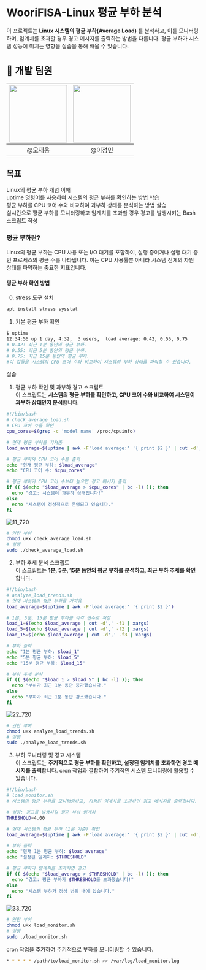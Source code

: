 # WooriFISA-Linux 평균 부하 분석
이 프로젝트는 **Linux 시스템의 평균 부하(Average Load)** 를 분석하고, 이를 모니터링하며, 임계치를 초과할 경우 경고 메시지를 출력하는 방법을 다룹니다. 평균 부하가 시스템 성능에 미치는 영향을 실습을 통해 배울 수 있습니다.
<h2 style="font-size: 25px;"> 🗽 개발 팀원<br>
  
|<img src="https://avatars.githubusercontent.com/u/175371231?v=4" width="150" height="150"/>|<img src="https://avatars.githubusercontent.com/u/82391356?v=4" width="150" height="150"/>|
|:-:|:-:|
|[@오재웅](https://github.com/ohwoong2)|[@이정민](https://github.com/jjeong1015)

## 목표
Linux의 평균 부하 개념 이해
<br>uptime 명령어를 사용하여 시스템의 평균 부하를 확인하는 방법 학습
<br>평균 부하를 CPU 코어 수와 비교하여 과부하 상태를 분석하는 방법 실습
<br>실시간으로 평균 부하를 모니터링하고 임계치를 초과할 경우 경고를 발생시키는 Bash 스크립트 작성

### 평균 부하란?
Linux의 평균 부하는 CPU 사용 또는 I/O 대기를 포함하여, 실행 중이거나 실행 대기 중인 프로세스의 평균 수를 나타냅니다. 이는 CPU 사용률뿐 아니라 시스템 전체의 자원 상태를 파악하는 중요한 지표입니다.

#### 평균 부하 확인 방법
0. stress 도구 설치
```bash
apt install stress sysstat
```
1. 기본 평균 부하 확인
```bash
$ uptime
12:34:56 up 1 day, 4:32,  3 users,  load average: 0.42, 0.55, 0.75
# 0.42: 최근 1분 동안의 평균 부하.
# 0.55: 최근 5분 동안의 평균 부하.
# 0.75: 최근 15분 동안의 평균 부하.
#이 값들을 시스템의 CPU 코어 수와 비교하여 시스템의 부하 상태를 파악할 수 있습니다.
```

실습
1. 평균 부하 확인 및 과부하 경고 스크립트
<br> 이 스크립트는 **시스템의 평균 부하를 확인하고, CPU 코어 수와 비교하여 시스템이 과부하 상태인지 분석**합니다.

```bash
#!/bin/bash
# check_average_load.sh
# CPU 코어 수를 확인
cpu_cores=$(grep -c 'model name' /proc/cpuinfo)

# 현재 평균 부하를 가져옴
load_average=$(uptime | awk -F'load average:' '{ print $2 }' | cut -d',' -f1 | xargs)

# 평균 부하와 CPU 코어 수를 출력
echo "현재 평균 부하: $load_average"
echo "CPU 코어 수: $cpu_cores"

# 평균 부하가 CPU 코어 수보다 높으면 경고 메시지 출력
if (( $(echo "$load_average > $cpu_cores" | bc -l) )); then
  echo "경고: 시스템이 과부하 상태입니다!"
else
  echo "시스템이 정상적으로 운영되고 있습니다."
fi
```

![11_720](https://github.com/user-attachments/assets/0dc5affb-953a-4403-8a93-addcdbe06ca6)
```bash
# 권한 부여
chmod u+x check_average_load.sh
# 실행
sudo ./check_average_load.sh
```

2. 부하 추세 분석 스크립트
<br> 이 스크립트는 **1분, 5분, 15분 동안의 평균 부하를 분석하고, 최근 부하 추세를 확인**합니다.

```bash
#!/bin/bash
# analyze_load_trends.sh
# 현재 시스템의 평균 부하를 가져옴
load_average=$(uptime | awk -F'load average:' '{ print $2 }')

# 1분, 5분, 15분 평균 부하를 각각 변수로 저장
load_1=$(echo $load_average | cut -d',' -f1 | xargs)
load_5=$(echo $load_average | cut -d',' -f2 | xargs)
load_15=$(echo $load_average | cut -d',' -f3 | xargs)

# 부하 출력
echo "1분 평균 부하: $load_1"
echo "5분 평균 부하: $load_5"
echo "15분 평균 부하: $load_15"

# 부하 추세 분석
if (( $(echo "$load_1 > $load_5" | bc -l) )); then
  echo "부하가 최근 1분 동안 증가했습니다."
else
  echo "부하가 최근 1분 동안 감소했습니다."
fi
```

![22_720](https://github.com/user-attachments/assets/7b0319ff-6b52-482d-b7f4-4d6e6c70243e)

```bash
# 권한 부여
chmod u+x analyze_load_trends.sh
# 실행
sudo ./analyze_load_trends.sh
```

3. 부하 모니터링 및 경고 시스템
<br> 이 스크립트는 **주기적으로 평균 부하를 확인하고, 설정된 임계치를 초과하면 경고 메시지를 출력**합니다. cron 작업과 결합하여 주기적인 시스템 모니터링에 활용할 수 있습니다.

```bash
#!/bin/bash
# load_monitor.sh
# 시스템의 평균 부하를 모니터링하고, 지정된 임계치를 초과하면 경고 메시지를 출력합니다.

# 설정: 경고를 발생시킬 평균 부하 임계치
THRESHOLD=4.00

# 현재 시스템의 평균 부하 (1분 기준) 확인
load_average=$(uptime | awk -F'load average:' '{ print $2 }' | cut -d',' -f1 | xargs)

# 부하 출력
echo "현재 1분 평균 부하: $load_average"
echo "설정된 임계치: $THRESHOLD"

# 평균 부하가 임계치를 초과하면 경고
if (( $(echo "$load_average > $THRESHOLD" | bc -l) )); then
  echo "경고: 평균 부하가 $THRESHOLD를 초과했습니다!"
else
  echo "시스템 부하가 정상 범위 내에 있습니다."
fi
```

![33_720](https://github.com/user-attachments/assets/c55cdd15-91c8-4d33-93a3-639428e19c8d)


```bash
# 권한 부여
chmod u+x load_monitor.sh
# 실행
sudo ./load_monitor.sh
```

cron 작업을 추가하여 주기적으로 부하를 모니터링할 수 있습니다.

```bash
* * * * * /path/to/load_monitor.sh >> /var/log/load_monitor.log
```
